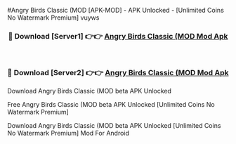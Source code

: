 #Angry Birds Classic (MOD [APK-MOD] - APK Unlocked - [Unlimited Coins No Watermark Premium] vuyws



<div align="center">

<h3>🔴 Download [Server1] 👉👉 <a href="https://momento.my/?title=Angry_Birds_Classic_(MOD">Angry Birds Classic (MOD Mod Apk</a></h3><br>

<h3>🔴 Download [Server2] 👉👉 <a href="https://momento.my/?title=Angry_Birds_Classic_(MOD">Angry Birds Classic (MOD Mod Apk</a></h3>
</div>



Download Angry Birds Classic (MOD beta APK Unlocked

Free Angry Birds Classic (MOD beta APK Unlocked [Unlimited Coins No Watermark Premium]

Download Angry Birds Classic (MOD beta APK Unlocked [Unlimited Coins No Watermark Premium] Mod For Android

